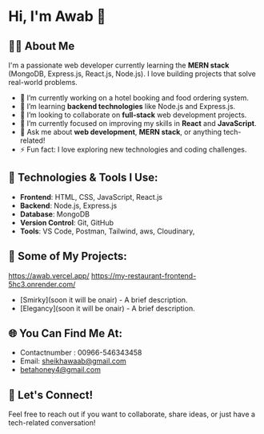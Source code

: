 # Hi, I'm Awab 👋

## 👨‍💻 About Me
I'm a passionate web developer currently learning the **MERN stack** (MongoDB, Express.js, React.js, Node.js). I love building projects that solve real-world problems. 

- 🔭 I’m currently working on a hotel booking and food ordering system.
- 🌱 I’m learning **backend technologies** like Node.js and Express.js.
- 👯 I’m looking to collaborate on **full-stack** web development projects.
- 🤔 I’m currently focused on improving my skills in **React** and **JavaScript**.
- 💬 Ask me about **web development**, **MERN stack**, or anything tech-related!
- ⚡ Fun fact: I love exploring new technologies and coding challenges.

## 🔧 Technologies & Tools I Use:
- **Frontend**: HTML, CSS, JavaScript, React.js
- **Backend**: Node.js, Express.js
- **Database**: MongoDB
- **Version Control**: Git, GitHub
- **Tools**: VS Code, Postman, Tailwind, aws, Cloudinary, 

## 📂 Some of My Projects:
https://awab.vercel.app/
https://my-restaurant-frontend-5hc3.onrender.com/
- [Smirky](soon it will be onair) - A brief description.
- [Elegancy](soon it will be onair) - A brief description.


## 🌐 You Can Find Me At:
- Contactnumber : 00966-546343458 
- Email: sheikhawaab@gmail.com
- betahoney4@gmail.com

## 🚀 Let's Connect!
Feel free to reach out if you want to collaborate, share ideas, or just have a tech-related conversation!

